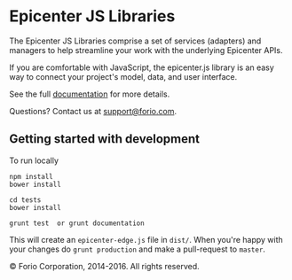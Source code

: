 # Epicenter JS Libraries

The Epicenter JS Libraries comprise a set of services (adapters) and managers to help streamline your work with the underlying Epicenter APIs.

If you are comfortable with JavaScript, the epicenter.js library is an easy way to connect your project's model, data, and user interface.

See the full [documentation](https://forio.com/epicenter/docs/public/api_adapters/) for more details.

Questions?  Contact us at support@forio.com.

## Getting started with development

To run locally
```
npm install
bower install

cd tests
bower install

grunt test  or grunt documentation
```
This will create an ```epicenter-edge.js``` file in ```dist/```. When you're happy with your changes do ```grunt production``` and make a pull-request to `master`.

&copy; Forio Corporation, 2014-2016.  All rights reserved.


